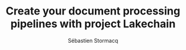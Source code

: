 ---
title:  "Create your document processing pipelines with project Lakechain"
description: "In this episode of the AWS Developers Podcast, Seb and Brooke Jamieson interview Halim Qarroum, the head of application prototyping at AWS, about the document processing pipeline. They discuss the concept of a document processing pipeline, the typical use cases for processing documents, and how Lake Chain, an open-source framework developed by Halim and his team, simplifies the process of building document processing pipelines. They also explore the architecture of Lake Chain, including the use of SQS and SNS as the messaging system, and the integration of various AWS services and open-source machine learning models. The episode concludes with a discussion on future plans for Lake Chain and how developers can contribute to the project."
guests:
   - name: "Halim Qarroum"
     title: "Manager, Application Prototyping"
     link: "https://www.linkedin.com/in/hqm/"
   - name: "Brooke Jamieson"
     title: "Developer Advocate, AWS"
     link: "https://www.linkedin.com/in/brookejamieson/"
episode: 130
duration: "00:39:51" 
size: 76520723
file: 130.mp3	
publication: "2024-09-13 04:00:00 +0000"
author: Sébastien Stormacq
category: podcasts
social-background: 130.png
appleEpisodeId: 1000669385229 
aws-categories:
  - "Machine Learning & AI"
links:
  - text: "Lakechain, a framework to implement and deploy your document processing pipelines."
    link: https://github.com/awslabs/project-lakechain
  - text: "Werner's video about the Cloud Development Kit (CDK)"
    link: https://www.youtube.com/watch?v=AYYTrDaEwLs
  - text: "The Cloud Development Kit (CDK)"
    link: https://aws.amazon.com/cdk/
  - text: "AWS Developers Podcast episode 126: Domain-driven design for cloud automation"
    link: https://developers.podcast.go-aws.com/web/podcasts/episode_126/index.html
---